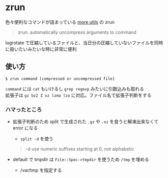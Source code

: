 # zrun

色々便利なコマンドが詰まっている [more utils](https://joeyh.name/code/moreutils/) の zrun

> zrun: automatically uncompress arguments to command

logrotate で圧縮しているファイルと、当日分の圧縮していないファイルを同時に扱いたいみたいな時に非常に便利

## 使い方

```
$ zrun command [compressed or uncompressed file]
```

`command` には `cat` もいけるし `grep regexp` みたいに引数込みも取れる  
拡張子は `gz bz2 Z xz lzma lzo` に対応。ファイル名で拡張子判断をする

### ハマったところ

- 拡張子判断のため split で生成された `.gz` や `.xz` を食うと解凍出来なくて error になる
  - `split -d` を使う
  > -d     use numeric suffixes starting at 0, not alphabetic

- default で tmpdir は `File::Spec->tmpdir` を使うため `/tmp` を埋める
  - /var/tmp を指定する
